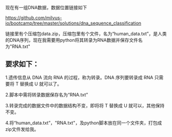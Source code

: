 现在有一组DNA数据，数据位置链接如下

https://github.com/milvus-io/bootcamp/tree/master/solutions/dna_sequence_classification

链接里有个压缩包data.zip，压缩包里有个文件，名为“human_data.txt”，是人类的DNA序列，现在我需要用python将其转录为RNA数据并保存文件名为"RNA.txt"

##  要求如下：

1.遗传信息从 DNA 流向 RNA 的过程，称为转录。DNA 序列要转录成 RNA 只需要将 T 替换成 U 就可以了。

2.脚本中需将转录数据保存名为“RNA.txt”

3.转录完成的数据文件中的数据结构不变，即将将 T 替换成 U 就可以，其他保持不变。

4.将“human_data.txt”，"RNA.txt"，及python脚本放在同一个文件夹，打包成zip文件发给我。
